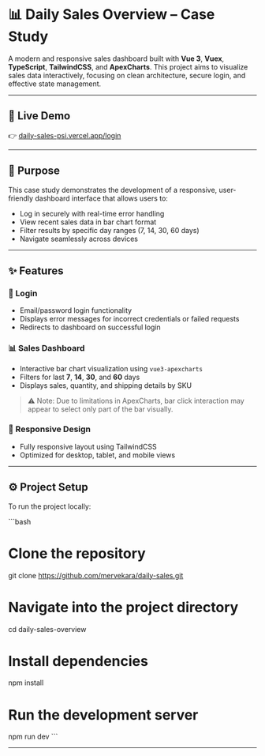 # 📊 Daily Sales Overview – Case Study

A modern and responsive sales dashboard built with **Vue 3**, **Vuex**, **TypeScript**, **TailwindCSS**, and **ApexCharts**. This project aims to visualize sales data interactively, focusing on clean architecture, secure login, and effective state management.

---

## 🔗 Live Demo

👉 [daily-sales-psi.vercel.app/login](https://daily-sales-psi.vercel.app/login)

---

## 🎯 Purpose

This case study demonstrates the development of a responsive, user-friendly dashboard interface that allows users to:

- Log in securely with real-time error handling
- View recent sales data in bar chart format
- Filter results by specific day ranges (7, 14, 30, 60 days)
- Navigate seamlessly across devices

---

## ✨ Features

### 🔐 Login

- Email/password login functionality
- Displays error messages for incorrect credentials or failed requests
- Redirects to dashboard on successful login

### 📊 Sales Dashboard

- Interactive bar chart visualization using `vue3-apexcharts`
- Filters for last **7**, **14**, **30**, and **60** days
- Displays sales, quantity, and shipping details by SKU

> ⚠️ Note: Due to limitations in ApexCharts, bar click interaction may appear to select only part of the bar visually.

### 📱 Responsive Design

- Fully responsive layout using TailwindCSS
- Optimized for desktop, tablet, and mobile views

---

## ⚙️ Project Setup

To run the project locally:

\`\`\`bash

# Clone the repository

git clone https://github.com/mervekara/daily-sales.git

# Navigate into the project directory

cd daily-sales-overview

# Install dependencies

npm install

# Run the development server

npm run dev
\`\`\`

---
